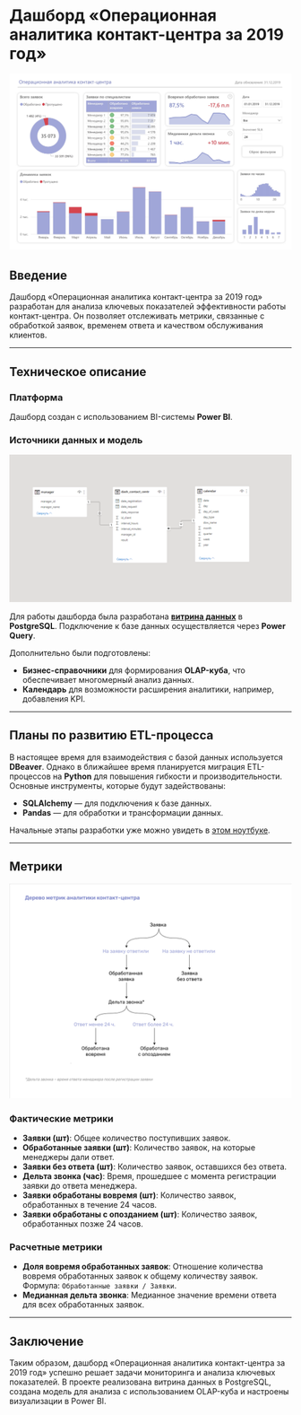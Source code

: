 # Дашборд «Операционная аналитика контакт-центра за 2019 год»

![Общий вид дашборда](image/dash-3.jpg)

## Введение
Дашборд «Операционная аналитика контакт-центра за 2019 год» разработан для анализа ключевых показателей эффективности работы контакт-центра. Он позволяет отслеживать метрики, связанные с обработкой заявок, временем ответа и качеством обслуживания клиентов.

---

## Техническое описание

### Платформа
Дашборд создан с использованием BI-системы **Power BI**.

### Источники данных и модель
![Модель данных](image/model.PNG)

Для работы дашборда была разработана [**витрина данных**](data-mart.md) в **PostgreSQL**. Подключение к базе данных осуществляется через **Power Query**.

Дополнительно были подготовлены:
- **Бизнес-справочники** для формирования **OLAP-куба**, что обеспечивает многомерный анализ данных.
- **Календарь** для возможности расширения аналитики, например, добавления KPI.

---

## Планы по развитию ETL-процесса

В настоящее время для взаимодействия с базой данных используется **DBeaver**. Однако в ближайшее время планируется миграция ETL-процессов на **Python** для повышения гибкости и производительности. Основные инструменты, которые будут задействованы:
- **SQLAlchemy** — для подключения к базе данных.
- **Pandas** — для обработки и трансформации данных.

Начальные этапы разработки уже можно увидеть в [этом ноутбуке](contact-centr.ipynb).

---

## Метрики

![Карта метрик](image/metric-map-4.png)

### Фактические метрики
- **Заявки (шт)**: Общее количество поступивших заявок.
- **Обработанные заявки (шт)**: Количество заявок, на которые менеджеры дали ответ.
- **Заявки без ответа (шт)**: Количество заявок, оставшихся без ответа.
- **Дельта звонка (час)**: Время, прошедшее с момента регистрации заявки до ответа менеджера.
- **Заявки обработаны вовремя (шт)**: Количество заявок, обработанных в течение 24 часов.
- **Заявки обработаны с опозданием (шт)**: Количество заявок, обработанных позже 24 часов.

### Расчетные метрики
- **Доля вовремя обработанных заявок**: Отношение количества вовремя обработанных заявок к общему количеству заявок.  
  Формула: `Обработанные заявки / Заявки`.
- **Медианная дельта звонка**: Медианное значение времени ответа для всех обработанных заявок.

---

## Заключение
Таким образом, дашборд «Операционная аналитика контакт-центра за 2019 год» успешно решает задачи мониторинга и анализа ключевых показателей. В проекте реализована витрина данных в PostgreSQL, создана модель для анализа с использованием OLAP-куба и настроены визуализации в Power BI.
